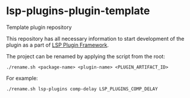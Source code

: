 # lsp-plugins-plugin-template

Template plugin repository

This repository has all necessary information to start development of the plugin as a part of
[LSP Plugin Framework](https://github.com/lsp-plugins/lsp-plugin-fw).

The project can be renamed by applying the script from the root:

```
./rename.sh <package-name> <plugin-name> <PLUGIN_ARTIFACT_ID>
```

For example:

```
./rename.sh lsp-plugins comp-delay LSP_PLUGINS_COMP_DELAY
```
